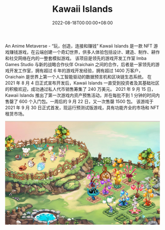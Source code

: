 ﻿---
title: "Kawaii Islands"
description: "一个动漫元宇宙，魔法与现实相结合，人们可以玩耍、创造、联系和赚钱."
date: 2022-08-18T00:00:00+08:00
lastmod: 2022-08-18T00:00:00+08:00
draft: false
authors: ["boogArno"]
featuredImage: "kawaii-islands.png"
tags: ["NFT Games","Kawaii Islands"]
categories: ["nfts"]
nfts: ["NFT Games"]
blockchain: "BSC"
website: "https://kawaii.global/"
twitter: "https://twitter.com/kawaii_islands"
discord: "https://discord.com/invite/nN4FDesACB"
telegram: "https://t.me/kawaii_islands"
github: ""
youtube: ""
twitch: ""
facebook: "https://www.facebook.com/kawaii.islands.official"
instagram: ""
reddit: ""
medium: ""
steam: ""
gitbook: ""
googleplay: ""
appstore: ""
status: "Live"
weight: 
lightgallery: true
toc: true
pinned: false
recommend: false
recommend1: false
---
An Anime Metaverse - “玩，创造，连接和赚钱”
Kawaii Islands 是一款 NFT 游戏赚钱游戏，在云端创建一个奇幻世界，供多人体验包括设计、建造、制作、耕作和社交网络在内的一整套模拟游戏。
该项目是领先的游戏开发工作室 Imba Games Studio 与新的战略合作伙伴 Oraichain 之间的合作，后者是一家领先的游戏开发工作室，拥有超过 6 年的游戏开发经验，拥有超过 1400 万客户，Oraichain 是世界上第一个人工智能驱动的数据预言机和区块链生态系统。
在 2021 年 8 月 4 日正式宣布开发后，Kawaii Islands 一直受到投资者及其基础社区的积极欢迎，成功通过私人代币销售筹集了 240 万美元。
2021 年 9 月 15 日，Kawaii Islands 推出了第一次游戏内资产预售活动，并在每批不到 1 分钟的时间内售罄了 600 个入门包。一周后的 9 月 22 日，又一次售罄 1500 包。
该游戏于 2021 年 9 月 30 日正式首发，现运行预测试版游戏，具有功能齐全的市场和 NFT 租赁市场。

![kawaiiislands-dapp-games-bsc-image1_35d7c4065614064e5935b9ce52bdf57b](kawaiiislands-dapp-games-bsc-image1_35d7c4065614064e5935b9ce52bdf57b.png)